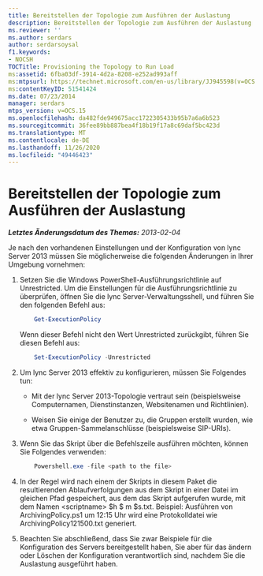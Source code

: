 ```yaml
---
title: Bereitstellen der Topologie zum Ausführen der Auslastung
description: Bereitstellen der Topologie zum Ausführen der Auslastung
ms.reviewer: ''
ms.author: serdars
author: serdarsoysal
f1.keywords:
- NOCSH
TOCTitle: Provisioning the Topology to Run Load
ms:assetid: 6fba03df-3914-4d2a-8208-e252ad993aff
ms:mtpsurl: https://technet.microsoft.com/en-us/library/JJ945598(v=OCS.15)
ms:contentKeyID: 51541424
ms.date: 07/23/2014
manager: serdars
mtps_version: v=OCS.15
ms.openlocfilehash: da482fde949675acc1722305433b95b7a6a6b523
ms.sourcegitcommit: 36fee89bb887bea4f18b19f17a8c69daf5bc423d
ms.translationtype: MT
ms.contentlocale: de-DE
ms.lasthandoff: 11/26/2020
ms.locfileid: "49446423"
---
```

# <a name="provisioning-the-topology-to-run-load"></a>Bereitstellen der Topologie zum Ausführen der Auslastung

<div data-xmlns="http://www.w3.org/1999/xhtml">

<div class="topic" data-xmlns="http://www.w3.org/1999/xhtml" data-msxsl="urn:schemas-microsoft-com:xslt" data-cs="https://msdn.microsoft.com/">

<div data-asp="https://msdn2.microsoft.com/asp">



</div>

<div id="mainSection">

<div id="mainBody">

<span> </span>

_**Letztes Änderungsdatum des Themas:** 2013-02-04_

<div>

Je nach den vorhandenen Einstellungen und der Konfiguration von lync Server 2013 müssen Sie möglicherweise die folgenden Änderungen in Ihrer Umgebung vornehmen:

1.  Setzen Sie die Windows PowerShell-Ausführungsrichtlinie auf Unrestricted. Um die Einstellungen für die Ausführungsrichtlinie zu überprüfen, öffnen Sie die lync Server-Verwaltungsshell, und führen Sie den folgenden Befehl aus:

    ``` powershell
        Get-ExecutionPolicy
    ```        

    Wenn dieser Befehl nicht den Wert Unrestricted zurückgibt, führen Sie diesen Befehl aus:

    ``` powershell
        Set-ExecutionPolicy -Unrestricted
    ```

2.  Um lync Server 2013 effektiv zu konfigurieren, müssen Sie Folgendes tun:
    
      - Mit der lync Server 2013-Topologie vertraut sein (beispielsweise Computernamen, Dienstinstanzen, Websitenamen und Richtlinien).
    
      - Weisen Sie einige der Benutzer zu, die Gruppen erstellt wurden, wie etwa Gruppen-Sammelanschlüsse (beispielsweise SIP-URIs).

3.  Wenn Sie das Skript über die Befehlszeile ausführen möchten, können Sie Folgendes verwenden:

    ``` powershell
        Powershell.exe -file <path to the file>
    ```
    
4.  In der Regel wird nach einem der Skripts in diesem Paket die resultierenden Ablaufverfolgungen aus dem Skript in einer Datei im gleichen Pfad gespeichert, aus dem das Skript aufgerufen wurde, mit dem Namen \<scriptname\> $h $ m $s.txt. Beispiel: Ausführen von ArchivingPolicy.ps1 um 12:15 Uhr wird eine Protokolldatei wie ArchivingPolicy121500.txt generiert.

5.  Beachten Sie abschließend, dass Sie zwar Beispiele für die Konfiguration des Servers bereitgestellt haben, Sie aber für das ändern oder Löschen der Konfiguration verantwortlich sind, nachdem Sie die Auslastung ausgeführt haben.

</div>

</div>

<span> </span>

</div>

</div>

</div>

